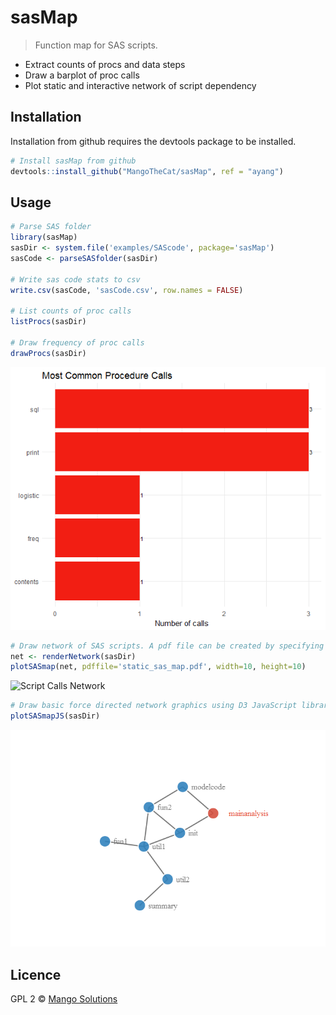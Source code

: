 # sasMap

> Function map for SAS scripts.

- Extract counts of procs and data steps
- Draw a barplot of proc calls
- Plot static and interactive network of script dependency


## Installation
Installation from github requires the devtools package to be installed.

```R
# Install sasMap from github
devtools::install_github("MangoTheCat/sasMap", ref = "ayang")
```
## Usage
```R
# Parse SAS folder
library(sasMap)
sasDir <- system.file('examples/SAScode', package='sasMap')
sasCode <- parseSASfolder(sasDir)

# Write sas code stats to csv  
write.csv(sasCode, 'sasCode.csv', row.names = FALSE)

# List counts of proc calls
listProcs(sasDir)
 
# Draw frequency of proc calls
drawProcs(sasDir)
```

<img src="inst/examples/figs/Proc calls2.png" alt="Proc Calls Overview" />

```R
# Draw network of SAS scripts. A pdf file can be created by specifying the file name.
net <- renderNetwork(sasDir)
plotSASmap(net, pdffile='static_sas_map.pdf', width=10, height=10)
```
<img src="inst/examples/figs/static_sas_map.png" alt="Script Calls Network" />

```R
# Draw basic force directed network graphics using D3 JavaScript library
plotSASmapJS(sasDir)
```
<img src="inst/examples/figs/SAS script network2.png" alt="Script Calls JS Network" />

## Licence
GPL 2 © [Mango Solutions](https://github.com/mangothecat)